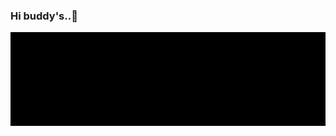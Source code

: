 ### Hi buddy's..👋
<p align="center">
<a href="http://github.com/adithziva"><img title="IMG" src="img/5.gif" width="1000" height="150"></a>
</p>
